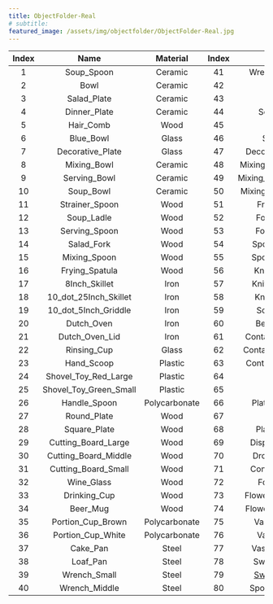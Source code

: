 ```yaml
---
title: ObjectFolder-Real
# subtitle: 
featured_image: /assets/img/objectfolder/ObjectFolder-Real.jpg
---
```


| Index |          Name          |   Material    | Index |                         Name                         |   Material    | Index |        Name         |   Material    |
| :---: | :--------------------: | :-----------: | :---: | :--------------------------------------------------: | :-----------: | :---: | :-----------------: | :-----------: |
|   1   |       Soup_Spoon       |    Ceramic    |  41   |                     Wrench_Large                     |     Steel     |  81   |  Utensil_Container  |     Wood      |
|   2   |          Bowl          |    Ceramic    |  42   |                        Pestle                        |     Iron      |  82   |         Can         |     Glass     |
|   3   |      Salad_Plate       |    Ceramic    |  43   |                        Mortar                        |     Iron      |  83   |    Potato_Masher    |     Steel     |
|   4   |      Dinner_Plate      |    Ceramic    |  44   |                      Sculpture                       |     Iron      |  84   |       Skimmer       |     Steel     |
|   5   |       Hair_Comb        |     Wood      |  45   |                        Ladle                         |     Iron      |  85   |    Pasta_Server     |     Steel     |
|   6   |       Blue_Bowl        |     Glass     |  46   |                       Spatula                        |     Iron      |  86   |    Slotted_Spoon    |     Steel     |
|   7   |    Decorative_Plate    |     Glass     |  47   |                   Decorative_Cast                    |     Iron      |  87   |    Solid_Turner     |     Steel     |
|   8   |      Mixing_Bowl       |    Ceramic    |  48   |                  Mixing_Bowl_Large                   |    Plastic    |  88   |        Ladle        |     Steel     |
|   9   |      Serving_Bowl      |    Ceramic    |  49   |                  Mixing_Bowl_Middle                  |    Plastic    |  89   |     Solid_Spoon     |     Steel     |
|  10   |       Soup_Bowl        |    Ceramic    |  50   |                  Mixing_Bowl_Small                   |    Plastic    |  90   |   Slotted_Turner    |     Steel     |
|  11   |     Strainer_Spoon     |     Wood      |  51   |                      Fruit_Bowl                      |     Glass     |  91   |     Glass_Green     |     Glass     |
|  12   |       Soup_Ladle       |     Wood      |  52   |                      Fork_Small                      |     Steel     |  92   |      Glass_Red      |     Glass     |
|  13   |     Serving_Spoon      |     Wood      |  53   |                      Fork_Large                      |     Steel     |  93   |        Vase         |     Glass     |
|  14   |       Salad_Fork       |     Wood      |  54   |                     Spoon_Small                      |     Steel     |  94   |     Salad_Bowl      |     Glass     |
|  15   |      Mixing_Spoon      |     Wood      |  55   |                     Spoon_Large                      |     Steel     |  95   |        Scoop        | Polycarbonate |
|  16   |     Frying_Spatula     |     Wood      |  56   |                     Knife_Large                      |    Plastic    |  96   |       Box_Lid       | Polycarbonate |
|  17   |     8Inch_Skillet      |     Iron      |  57   |                     Knife_Middle                     |    Plastic    |  97   |  Stanford_Frisbee   |    Plastic    |
|  18   | 10_dot_25Inch_Skillet  |     Iron      |  58   |                     Knife_Small                      |    Plastic    |  98   |     Kettlebell      |     Iron      |
|  19   |  10_dot_5Inch_Griddle  |     Iron      |  59   |                      Soap_Dish                       |     Glass     |  99   |  Trim_Removal_Tool  |    Plastic    |
|  20   |       Dutch_Oven       |     Iron      |  60   |                      Beer_Glass                      |     Glass     |  100  | Trim_Removal_Tool_2 |    Plastic    |
|  21   |     Dutch_Oven_Lid     |     Iron      |  61   |                   Container_Large                    |    Ceramic    |       |                     |               |
|  22   |      Rinsing_Cup       |     Glass     |  62   |                   Container_Middle                   |    Ceramic    |       |                     |               |
|  23   |       Hand_Scoop       |    Plastic    |  63   |                   Container_Small                    |    Ceramic    |       |                     |               |
|  24   |  Shovel_Toy_Red_Large  |    Plastic    |  64   |                         Mug                          |    Ceramic    |       |                     |               |
|  25   | Shovel_Toy_Green_Small |    Plastic    |  65   |                         Vase                         |    Ceramic    |       |                     |               |
|  26   |      Handle_Spoon      | Polycarbonate |  66   |                     Plate_Handle                     |     Iron      |       |                     |               |
|  27   |      Round_Plate       |     Wood      |  67   |                        Plate                         |     Iron      |       |                     |               |
|  28   |      Square_Plate      |     Wood      |  68   |                      Plate_Base                      |     Wood      |       |                     |               |
|  29   |  Cutting_Board_Large   |     Wood      |  69   |                    Display_Stand                     |     Iron      |       |                     |               |
|  30   |  Cutting_Board_Middle  |     Wood      |  70   |                     Drop_Funnel                      | Polycarbonate |       |                     |               |
|  31   |  Cutting_Board_Small   |     Wood      |  71   |                    Container_Lid                     | Polycarbonate |       |                     |               |
|  32   |       Wine_Glass       |     Wood      |  72   |                       Food_Pan                       | Polycarbonate |       |                     |               |
|  33   |      Drinking_Cup      |     Wood      |  73   |                   Flowerpot_Large                    |    Ceramic    |       |                     |               |
|  34   |        Beer_Mug        |     Wood      |  74   |                   Flowerpot_Small                    |    Ceramic    |       |                     |               |
|  35   |   Portion_Cup_Brown    | Polycarbonate |  75   |                      Vase_Green                      |    Ceramic    |       |                     |               |
|  36   |   Portion_Cup_White    | Polycarbonate |  76   |                      Vase_Blue                       |    Ceramic    |       |                     |               |
|  37   |        Cake_Pan        |     Steel     |  77   |                     Vase_Orange                      |    Ceramic    |       |                     |               |
|  38   |        Loaf_Pan        |     Steel     |  78   |                      Swan_Large                      |    Ceramic    |       |                     |               |
|  39   |      Wrench_Small      |     Steel     |  79   | [Swan_Small](https://www.objectfolder.org/swan_vis/) |    Ceramic    |       |                     |               |
|  40   |     Wrench_Middle      |     Steel     |  80   |                     Spoon_Holder                     |     Wood      |       |                     |               |
